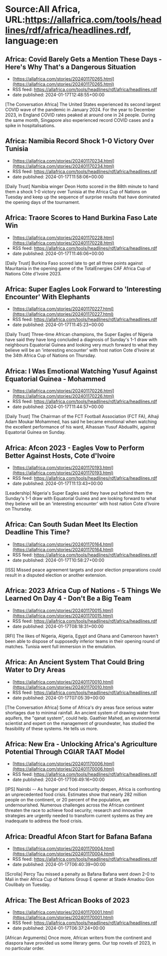 # Source:All Africa, URL:https://allafrica.com/tools/headlines/rdf/africa/headlines.rdf, language:en

## Africa: Covid Barely Gets a Mention These Days - Here's Why That's a Dangerous Situation
 - [https://allafrica.com/stories/202401170265.html](https://allafrica.com/stories/202401170265.html)
 - RSS feed: https://allafrica.com/tools/headlines/rdf/africa/headlines.rdf
 - date published: 2024-01-17T12:48:55+00:00

[The Conversation Africa] The United States experienced its second largest COVID wave of the pandemic in January 2024. For the year to December 2023, in England COVID rates peaked at around one in 24 people. During the same month, Singapore also experienced record COVID cases and a spike in hospitalisations.

## Africa: Namibia Record Shock 1-0 Victory Over Tunisia
 - [https://allafrica.com/stories/202401170234.html](https://allafrica.com/stories/202401170234.html)
 - RSS feed: https://allafrica.com/tools/headlines/rdf/africa/headlines.rdf
 - date published: 2024-01-17T11:58:06+00:00

[Daily Trust] Namibia winger Deon Hotto scored in the 88th minute to hand them a shock 1-0 victory over Tunisia at the Africa Cup of Nations on Tuesday and keep up the sequence of surprise results that have dominated the opening days of the tournament.

## Africa: Traore Scores to Hand Burkina Faso Late Win
 - [https://allafrica.com/stories/202401170228.html](https://allafrica.com/stories/202401170228.html)
 - RSS feed: https://allafrica.com/tools/headlines/rdf/africa/headlines.rdf
 - date published: 2024-01-17T11:46:06+00:00

[Daily Trust] Burkina Faso scored late to get all three points against Mauritania in the opening game of the TotalEnergies CAF Africa Cup of Nations C&#xf4;te d'Ivoire 2023.

## Africa: Super Eagles Look Forward to 'Interesting Encounter' With Elephants
 - [https://allafrica.com/stories/202401170227.html](https://allafrica.com/stories/202401170227.html)
 - RSS feed: https://allafrica.com/tools/headlines/rdf/africa/headlines.rdf
 - date published: 2024-01-17T11:45:23+00:00

[Daily Trust] Three-time African champions, the Super Eagles of Nigeria have said they have long concluded a diagnosis of Sunday's 1-1 draw with neighbours Equatorial Guinea and looking very much forward to what they believe will be an 'interesting encounter' with host nation Cote d'Ivoire at the 34th Africa Cup of Nations on Thursday.

## Africa: I Was Emotional Watching Yusuf Against Equatorial Guinea - Mohammed
 - [https://allafrica.com/stories/202401170226.html](https://allafrica.com/stories/202401170226.html)
 - RSS feed: https://allafrica.com/tools/headlines/rdf/africa/headlines.rdf
 - date published: 2024-01-17T11:44:57+00:00

[Daily Trust] The Chairman of the FCT Football Association (FCT FA), Alhaji Adam Moukar Mohammed, has said he became emotional when watching the excellent performance of his ward, Alhassan Yusuf Abduallhi, against Equatorial Guinea on Sunday.

## Africa: Afcon 2023 - Eagles Vow to Perform Better Against Hosts, Cote d'Ivoire
 - [https://allafrica.com/stories/202401170193.html](https://allafrica.com/stories/202401170193.html)
 - RSS feed: https://allafrica.com/tools/headlines/rdf/africa/headlines.rdf
 - date published: 2024-01-17T11:13:43+00:00

[Leadership] Nigeria's Super Eagles said they have put behind them the Sunday's 1-1 draw with Equatorial Guinea and are looking forward to what they believe will be an 'interesting encounter' with host nation Cote d'Ivoire on Thursday.

## Africa: Can South Sudan Meet Its Election Deadline This Time?
 - [https://allafrica.com/stories/202401170164.html](https://allafrica.com/stories/202401170164.html)
 - RSS feed: https://allafrica.com/tools/headlines/rdf/africa/headlines.rdf
 - date published: 2024-01-17T10:58:27+00:00

[ISS] Missed peace agreement targets and poor election preparations could result in a disputed election or another extension.

## Africa: 2023 Africa Cup of Nations - 5 Things We Learned On Day 4 - Don't Be a Big Team
 - [https://allafrica.com/stories/202401170015.html](https://allafrica.com/stories/202401170015.html)
 - RSS feed: https://allafrica.com/tools/headlines/rdf/africa/headlines.rdf
 - date published: 2024-01-17T08:18:31+00:00

[RFI] The likes of Nigeria, Algeria, Egypt and Ghana and Cameroon haven't been able to dispose of supposedly inferior teams in their opening round of matches. Tunisia went full immersion in the emulation.

## Africa: An Ancient System That Could Bring Water to Dry Areas
 - [https://allafrica.com/stories/202401170010.html](https://allafrica.com/stories/202401170010.html)
 - RSS feed: https://allafrica.com/tools/headlines/rdf/africa/headlines.rdf
 - date published: 2024-01-17T07:05:39+00:00

[The Conversation Africa] Some of Africa's dry areas face serious water shortages due to minimal rainfall. An ancient system of drawing water from aquifers, the "qanat system", could help. Gaathier Mahed, an environmental scientist and expert on the management of groundwater, has studied the feasibility of these systems. He tells us more.

## Africa: New Era - Unlocking Africa's Agriculture Potential Through CGIAR TAAT Model
 - [https://allafrica.com/stories/202401170006.html](https://allafrica.com/stories/202401170006.html)
 - RSS feed: https://allafrica.com/tools/headlines/rdf/africa/headlines.rdf
 - date published: 2024-01-17T06:49:16+00:00

[IPS] Nairobi -- As hunger and food insecurity deepen, Africa is confronting an unprecedented food crisis. Estimates show that nearly 282 million people on the continent, or 20 percent of the population, are undernourished. Numerous challenges across the African continent threaten the race to achieve food security; research and innovative strategies are urgently needed to transform current systems as they are inadequate to address the food crisis.

## Africa: Dreadful Afcon Start for Bafana Bafana
 - [https://allafrica.com/stories/202401170004.html](https://allafrica.com/stories/202401170004.html)
 - RSS feed: https://allafrica.com/tools/headlines/rdf/africa/headlines.rdf
 - date published: 2024-01-17T06:40:39+00:00

[Scrolla] Percy Tau missed a penalty as Bafana Bafana went down 2-0 to Mali in their Africa Cup of Nations Group E opener at Stade Amadou Gon Coulibaly on Tuesday.

## Africa: The Best African Books of 2023
 - [https://allafrica.com/stories/202401170001.html](https://allafrica.com/stories/202401170001.html)
 - RSS feed: https://allafrica.com/tools/headlines/rdf/africa/headlines.rdf
 - date published: 2024-01-17T06:37:24+00:00

[African Arguments] Once more, African writers from the continent and diaspora have provided us some literary gems. Our top novels of 2023, in no particular order.

